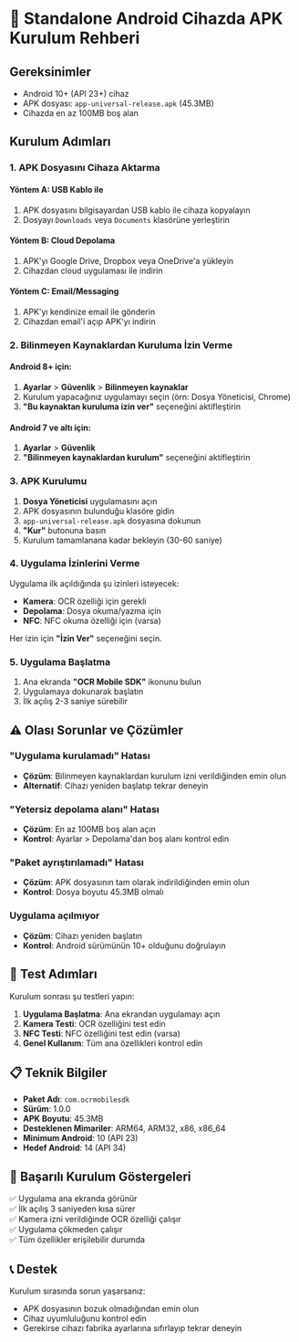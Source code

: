 # 📱 Standalone Android Cihazda APK Kurulum Rehberi

## Gereksinimler
- Android 10+ (API 23+) cihaz
- APK dosyası: `app-universal-release.apk` (45.3MB)
- Cihazda en az 100MB boş alan

## Kurulum Adımları

### 1. APK Dosyasını Cihaza Aktarma

#### Yöntem A: USB Kablo ile
1. APK dosyasını bilgisayardan USB kablo ile cihaza kopyalayın
2. Dosyayı `Downloads` veya `Documents` klasörüne yerleştirin

#### Yöntem B: Cloud Depolama
1. APK'yı Google Drive, Dropbox veya OneDrive'a yükleyin
2. Cihazdan cloud uygulaması ile indirin

#### Yöntem C: Email/Messaging
1. APK'yı kendinize email ile gönderin
2. Cihazdan email'i açıp APK'yı indirin

### 2. Bilinmeyen Kaynaklardan Kuruluma İzin Verme

#### Android 8+ için:
1. **Ayarlar** > **Güvenlik** > **Bilinmeyen kaynaklar**
2. Kurulum yapacağınız uygulamayı seçin (örn: Dosya Yöneticisi, Chrome)
3. **"Bu kaynaktan kuruluma izin ver"** seçeneğini aktifleştirin

#### Android 7 ve altı için:
1. **Ayarlar** > **Güvenlik** 
2. **"Bilinmeyen kaynaklardan kurulum"** seçeneğini aktifleştirin

### 3. APK Kurulumu

1. **Dosya Yöneticisi** uygulamasını açın
2. APK dosyasının bulunduğu klasöre gidin
3. `app-universal-release.apk` dosyasına dokunun
4. **"Kur"** butonuna basın
5. Kurulum tamamlanana kadar bekleyin (30-60 saniye)

### 4. Uygulama İzinlerini Verme

Uygulama ilk açıldığında şu izinleri isteyecek:
- **Kamera**: OCR özelliği için gerekli
- **Depolama**: Dosya okuma/yazma için
- **NFC**: NFC okuma özelliği için (varsa)

Her izin için **"İzin Ver"** seçeneğini seçin.

### 5. Uygulama Başlatma

1. Ana ekranda **"OCR Mobile SDK"** ikonunu bulun
2. Uygulamaya dokunarak başlatın
3. İlk açılış 2-3 saniye sürebilir

## ⚠️ Olası Sorunlar ve Çözümler

### "Uygulama kurulamadı" Hatası
- **Çözüm**: Bilinmeyen kaynaklardan kurulum izni verildiğinden emin olun
- **Alternatif**: Cihazı yeniden başlatıp tekrar deneyin

### "Yetersiz depolama alanı" Hatası  
- **Çözüm**: En az 100MB boş alan açın
- **Kontrol**: Ayarlar > Depolama'dan boş alanı kontrol edin

### "Paket ayrıştırılamadı" Hatası
- **Çözüm**: APK dosyasının tam olarak indirildiğinden emin olun
- **Kontrol**: Dosya boyutu 45.3MB olmalı

### Uygulama açılmıyor
- **Çözüm**: Cihazı yeniden başlatın
- **Kontrol**: Android sürümünün 10+ olduğunu doğrulayın

## 🔧 Test Adımları

Kurulum sonrası şu testleri yapın:

1. **Uygulama Başlatma**: Ana ekrandan uygulamayı açın
2. **Kamera Testi**: OCR özelliğini test edin
3. **NFC Testi**: NFC özelliğini test edin (varsa)
4. **Genel Kullanım**: Tüm ana özellikleri kontrol edin

## 📋 Teknik Bilgiler

- **Paket Adı**: `com.ocrmobilesdk`
- **Sürüm**: 1.0.0
- **APK Boyutu**: 45.3MB
- **Desteklenen Mimariler**: ARM64, ARM32, x86, x86_64
- **Minimum Android**: 10 (API 23)
- **Hedef Android**: 14 (API 34)

## 🚀 Başarılı Kurulum Göstergeleri

✅ Uygulama ana ekranda görünür  
✅ İlk açılış 3 saniyeden kısa sürer  
✅ Kamera izni verildiğinde OCR özelliği çalışır  
✅ Uygulama çökmeden çalışır  
✅ Tüm özellikler erişilebilir durumda  

## 📞 Destek

Kurulum sırasında sorun yaşarsanız:
- APK dosyasının bozuk olmadığından emin olun
- Cihaz uyumluluğunu kontrol edin
- Gerekirse cihazı fabrika ayarlarına sıfırlayıp tekrar deneyin
